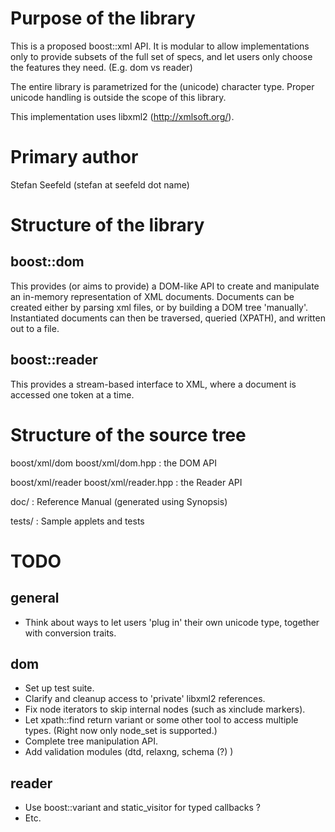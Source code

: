 Purpose of the library
======================

This is a proposed boost::xml API. It is modular to allow implementations
only to provide subsets of the full set of specs, and let users only choose
the features they need. (E.g. dom vs reader)

The entire library is parametrized for the (unicode) character type. Proper
unicode handling is outside the scope of this library.

This implementation uses libxml2 (http://xmlsoft.org/).


Primary author
==============

Stefan Seefeld (stefan at seefeld dot name)


Structure of the library
========================

boost::dom
----------

This provides (or aims to provide) a DOM-like API to create and manipulate
an in-memory representation of XML documents. Documents can be created either
by parsing xml files, or by building a DOM tree 'manually'.
Instantiated documents can then be traversed, queried (XPATH), and written
out to a file.

boost::reader
-------------

This provides a stream-based interface to XML, where a document is accessed
one token at a time.

Structure of the source tree
============================

boost/xml/dom
boost/xml/dom.hpp : the DOM API

boost/xml/reader
boost/xml/reader.hpp : the Reader API

doc/ : Reference Manual (generated using Synopsis)

tests/ : Sample applets and tests


TODO
====

general
-------

* Think about ways to let users 'plug in' their own unicode type, together
  with conversion traits.

dom
---

* Set up test suite.
* Clarify and cleanup access to 'private' libxml2 references.
* Fix node iterators to skip internal nodes (such as xinclude markers).
* Let xpath::find return variant or some other tool to access multiple
  types. (Right now only node_set is supported.)
* Complete tree manipulation API.
* Add validation modules (dtd, relaxng, schema (?) )

reader
------

* Use boost::variant and static_visitor for typed callbacks ?
* Etc.
